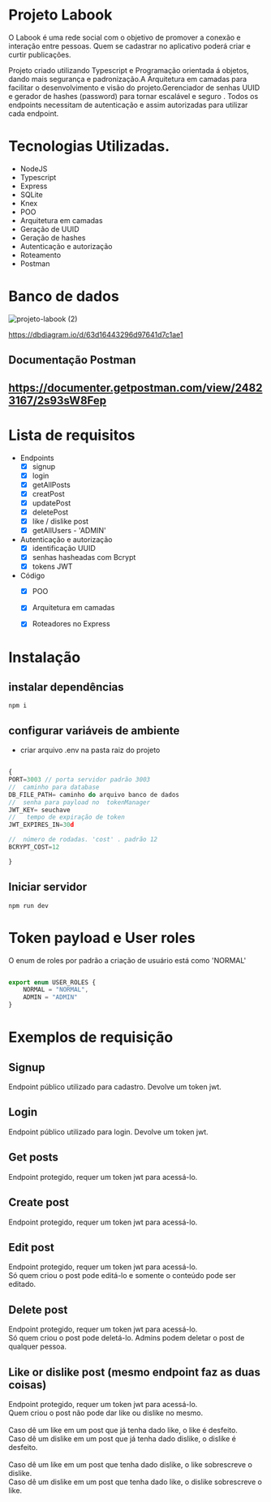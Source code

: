 # Projeto Labook
O Labook é uma rede social com o objetivo de promover a conexão e interação entre pessoas. Quem se cadastrar no aplicativo poderá criar e curtir publicações.

Projeto criado utilizando Typescript e Programação orientada á objetos, dando mais segurança e padronização.A Arquitetura em camadas para facilitar  o desenvolvimento e visão do projeto.Gerenciador de senhas UUID e gerador de hashes (password) para tornar escalável e seguro . Todos os endpoints necessitam de autenticação  e assim autorizadas para utilizar cada endpoint. 


# Tecnologias Utilizadas.
- NodeJS
- Typescript
- Express
- SQLite
- Knex
- POO
- Arquitetura em camadas
- Geração de UUID
- Geração de hashes
- Autenticação e autorização
- Roteamento
- Postman

# Banco de dados
![projeto-labook (2)](https://user-images.githubusercontent.com/29845719/216036534-2b3dfb48-7782-411a-bffd-36245b78594e.png)

https://dbdiagram.io/d/63d16443296d97641d7c1ae1

## Documentação Postman 
## https://documenter.getpostman.com/view/24823167/2s93sW8Fep
# Lista de requisitos

- Endpoints
    - [x]  signup
    - [x]  login
    - [x]  getAllPosts
    - [x]  creatPost
    - [x]  updatePost
    - [x]  deletePost
    - [x]  like / dislike post
    - [x]  getAllUsers -  'ADMIN'

- Autenticação e autorização
    - [x]  identificação UUID
    - [x]  senhas hasheadas com Bcrypt
    - [x]  tokens JWT
 
 - Código
    - [x]  POO
    - [x]  Arquitetura em camadas
    - [x]  Roteadores no Express


# Instalação 
## instalar dependências
```
npm i 
```
## configurar variáveis de ambiente
 - criar arquivo .env na pasta raiz do projeto
```typescript

{ 
PORT=3003 // porta servidor padrão 3003
//  caminho para database
DB_FILE_PATH= caminho do arquivo banco de dados
//  senha para payload no  tokenManager
JWT_KEY= seuchave
//   tempo de expiração de token 
JWT_EXPIRES_IN=30d

//  número de rodadas. 'cost' . padrão 12
BCRYPT_COST=12

}
```
## Iniciar servidor
```
npm run dev 
```

# Token payload e User roles
O enum de roles  por padrão a criação de usuário está como 'NORMAL'
```typescript

export enum USER_ROLES {
    NORMAL = "NORMAL",
    ADMIN = "ADMIN"
}


```

# Exemplos de requisição

## Signup
Endpoint público utilizado para cadastro. Devolve um token jwt.


## Login
Endpoint público utilizado para login. Devolve um token jwt.


## Get posts
Endpoint protegido, requer um token jwt para acessá-lo.


## Create post
Endpoint protegido, requer um token jwt para acessá-lo.


## Edit post
Endpoint protegido, requer um token jwt para acessá-lo.<br>
Só quem criou o post pode editá-lo e somente o conteúdo pode ser editado.


## Delete post
Endpoint protegido, requer um token jwt para acessá-lo.<br>
Só quem criou o post pode deletá-lo. Admins podem deletar o post de qualquer pessoa.

## Like or dislike post (mesmo endpoint faz as duas coisas)

Endpoint protegido, requer um token jwt para acessá-lo.<br>
Quem criou o post não pode dar like ou dislike no mesmo.<br><br>
Caso dê um like em um post que já tenha dado like, o like é desfeito.<br>
Caso dê um dislike em um post que já tenha dado dislike, o dislike é desfeito.<br><br>
Caso dê um like em um post que tenha dado dislike, o like sobrescreve o dislike.<br>
Caso dê um dislike em um post que tenha dado like, o dislike sobrescreve o like.


